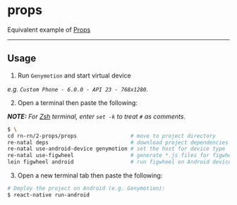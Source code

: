 props
=====

Equivalent example of [Props]

-------------------------------------------------------------------------------

Usage
-----

1. Run `Genymotion` and start virtual device

  _e.g. `Custom Phone - 6.0.0 - API 23 - 768x1280`._

2. Open a terminal then paste the following:

  _**NOTE:** For [Zsh] terminal, enter `set -k` to treat `#` as comments._

  ``` bash
  $ \
  cd rn-rn/2-props/props                 # move to project directory
  re-natal deps                          # download project dependencies
  re-natal use-android-device genymotion # set the host for device type
  re-natal use-figwheel                  # generate *.js files for figwheel
  lein figwheel android                  # run figwheel on Android device (e.g. Genymotion)
  ```

3. Open a new terminal tab then paste the following:

  ``` bash
  # Deploy the project on Android (e.g. Genymotion):
  $ react-native run-android
  ```

[Props]: https://facebook.github.io/react-native/docs/props.html
[Zsh]: http://www.zsh.org
